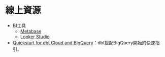 # 線上資源

- BI工具
   - [Metabase](https://www.metabase.com/)
   - [Looker Studio](https://lookerstudio.google.com/u/0/navigation/reporting)
- [Quickstart for dbt Cloud and BigQuery](https://docs.getdbt.com/guides/bigquery?step=1)：dbt搭配BigQuery開始的快速指引。
